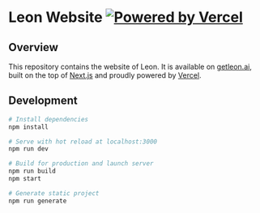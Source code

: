 # Leon Website [![Powered by Vercel](https://raw.githubusercontent.com/leon-ai/getleon.ai/next.js/public/img/powered-by-vercel.svg)](https://vercel.com?utm_source=leon-ai&utm_campaign=oss)

## Overview

This repository contains the website of Leon. It is available on [getleon.ai](https://getleon.ai), built on the top of [Next.js](https://nextjs.org) and proudly powered by [Vercel](https://vercel.com?utm_source=leon-ai&utm_campaign=oss).

## Development

``` bash
# Install dependencies
npm install

# Serve with hot reload at localhost:3000
npm run dev

# Build for production and launch server
npm run build
npm start

# Generate static project
npm run generate
```
